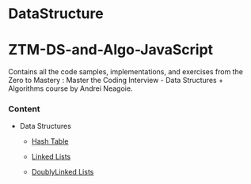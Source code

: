 # DataStructure
# ZTM-DS-and-Algo-JavaScript
Contains all the code samples, implementations, and exercises from the Zero to Mastery : Master the Coding Interview - Data Structures + Algorithms course by Andrei Neagoie.

### Content
  - Data Structures

    - [Hash Table](https://github.com/Aashimalik/DataStructure/blob/master/HashTable.js)
      
    - [Linked Lists](https://github.com/Aashimalik/DataStructure/blob/master/LinkedList.js)
    
    - [DoublyLinked Lists](https://github.com/Aashimalik/DataStructure/blob/master/DoublyLinkedList.js)
    
  
